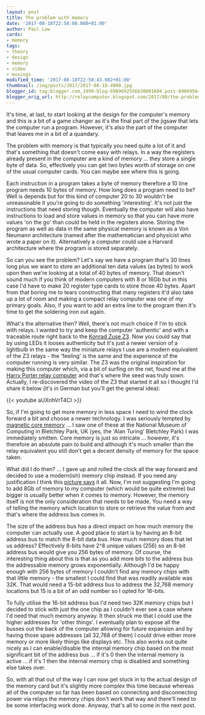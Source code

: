 ```yaml
---
layout: post
title: The problem with memory
date: '2017-08-18T22:58:00.000+01:00'
author: Paul Law
cards:
- memory
tags:
- theory
- design
- memory
- video
- musings
modified_time: '2017-08-18T22:58:43.082+01:00'
thumbnail: /img/posts/2017/2017-08-18-4000.jpg
blogger_id: tag:blogger.com,1999:blog-6989692556630001604.post-8906956484545056611
blogger_orig_url: http://relaycomputer.blogspot.com/2017/08/the-problem-with-memory.html
---
```


It's time, at last, to start looking at the design for the computer's memory 
and this is a bit of a game changer as it's the final part of the jigsaw that 
lets the computer run a program. However, it's also the part of the computer 
that leaves me in a bit of a quandary.

The problem with memory is 
that typically you need quite a lot of it and that's something that doesn't 
come easy with relays. In a way the registers already present in the computer 
are a kind of memory ... they store a single byte of data. So, effectively you 
can get two bytes worth of storage on one of the usual computer cards. You can 
maybe see where this is going.

Each instruction in a program takes 
a byte of memory therefore a 10 line program needs 10 bytes of memory. How 
long does a program need to be? Well is depends but for this kind of computer 
20 to 30 wouldn't be unreasonable it you're going to do something 
'interesting'. It's not just the instructions that need storing though. 
Eventually the computer will also have instructions to load and store values 
in memory so that you can have more values 'on the go' than could be held in 
the registers alone. Storing the program as well as data in the same physical 
memory is known as a Von Neumann architecture (named after the mathematician 
and physicist who wrote a paper on it). Alternatively a computer could use a 
Harvard architecture where the program is stored separately.

So can 
you see the problem? Let's say we have a program that's 30 lines long plus we 
want to store an additional ten data values (as bytes) to work upon then we're 
looking at a total of 40 bytes of memory. That doesn't sound much if you think 
of modern computers with 8 or 16Gb but in this case I'd have to make 20 
register type cards to store those 40 bytes. Apart from that boring me to 
tears constructing that many registers it'd also take up a lot of room and 
making a compact relay computer was one of my primary goals. Also, if you want 
to add an extra line to the program then it's time to get the soldering iron 
out again.

What's the alternative then? Well, there's not much 
choice if I'm to stick with relays. I wanted to try and keep the computer 
'authentic' and with a traceable route right back to the 
[Konrad Zuse Z3](https://en.wikipedia.org/wiki/Z3_(computer)). 
Now you could say that by using LEDs it looses authenticity but it's 
just a newer version of a lightbulb in the same way the miniature relays I use 
are a modern equivalent of the Z3 relays - the 'feeling' is the same and the 
experience of the computer running is very similar. The Z3 was the original 
inspiration for making this computer which, via a bit of surfing on the net, 
found me at the [Harry Porter relay computer](http://web.cecs.pdx.edu/~harry/Relay/) and that's where the seed was 
truly sown. Actually, I re-discovered the video of the Z3 that started it all 
so I thought I'd share it below (it's in German but you'll get the general 
idea):

{{< youtube aUXnhVrT4CI >}}

So, if I'm going to get more memory in less space I 
need to wind the clock forward a bit and choose a newer technology. I was 
seriously tempted by [magnetic core memory](https://en.wikipedia.org/wiki/Magnetic-core_memory) ... I saw one of these at the 
National Museum of Computing in Bletchley Park, UK (yes, the 'Alan Turing' 
Bletchley Park) I was immediately smitten. Core memory is just so intricate 
... however, it's therefore an absolute pain to build and although it's much 
smaller than the relay equivalent you still don't get a decent density of 
memory for the space taken.

What did I do then? ... I gave up and 
rolled the clock all the way forward and decided to use a modern(ish) memory 
chip instead. If you need any justification I think this [picture says](https://en.wikipedia.org/wiki/Magnetic-core_memory#/media/File:8_bytes_vs._8Gbytes.jpg) 
it all. Now, I'm not suggesting I'm going to 
add 8Gb of memory to my computer (which would be quite extreme) but bigger is 
usually better when it comes to memory. However, the memory itself is not the 
only consideration that needs to be made. You need a way of telling the memory 
which location to store or retrieve the value from and that's where the 
address bus comes in.

The size of the address bus has a direct 
impact on how much memory the computer can actually use. A good place to start 
is by having an 8-bit address bus to match the 8-bit data bus. How much memory 
does that let us address? Effectively 8-bits have 2^8 unique values (256) so 
an 8-bit address bus would give you 256 bytes of memory. Of course, the 
interesting thing about this is that as you add more bits to the address bus 
the addressable memory grows exponentially. Although I'd be happy enough with 
256 bytes of memory I couldn't find any memory chips with that little memory - 
the smallest I could find that was readily available was 32K. That would need 
a 15-bit address bus to address the 32,768 memory locations but 15 is a bit of 
an odd number so I opted for 16-bits.

To fully utilise the 16-bit 
address bus I'd need two 32K memory chips but I decided to stick with just the 
one chip as I couldn't ever see a case where I'd need that much memory anyway. 
It then struck me that I could use the higher addresses for 'other things'. I 
eventually plan to expose all the busses out the back of the computer allowing 
for future expansion and by having those spare addresses (all 32,768 of them) 
I could drive either more memory or more likely things like displays etc. This 
also works out quite nicely as I can enable/disable the internal memory chip 
based on the most significant bit of the address bus ... if it's 0 then the 
internal memory is active ... if it's 1 then the internal memory chip is 
disabled and something else takes over.

So, with all that out of 
the way I can now get stuck in to the actual design of the memory card but 
it's slightly more complex this time because whereas all of the computer so 
far has been based on connecting and disconnecting power via relays the memory 
chips don't work that way and there'll need to be some interfacing work done. 
Anyway, that's all to come in the next post. 
